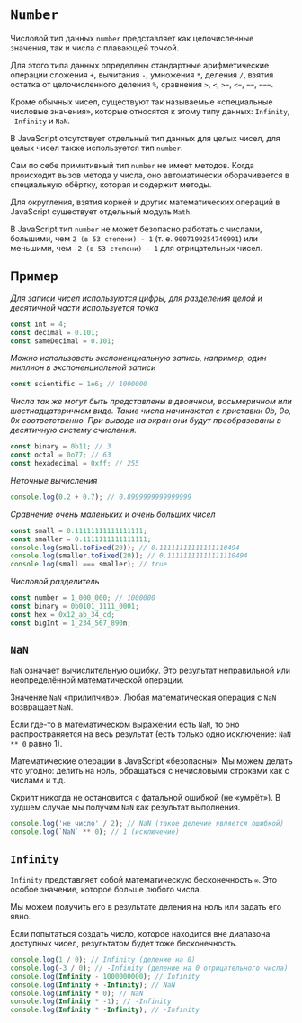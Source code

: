 # `Number`

Числовой тип данных `number` представляет как целочисленные значения, так и числа с плавающей точкой.

Для этого типа данных определены стандартные арифметические операции сложения `+`, вычитания `-`, умножения `*`, деления `/`, взятия остатка от целочисленного деления `%`, сравнения `>`, `<`, `>=`, `<=`, `==`, `===`.

Кроме обычных чисел, существуют так называемые «специальные числовые значения», которые относятся к этому типу данных: `Infinity`, `-Infinity` и `NaN`.

В JavaScript отсутствует отдельный тип данных для целых чисел, для целых чисел также используется тип `number`.

Сам по себе примитивный тип `number` не имеет методов. Когда происходит вызов метода у числа, оно автоматически оборачивается в специальную обёртку, которая и содержит методы.

Для округления, взятия корней и других математических операций в JavaScript существует отдельный модуль `Math`.

В JavaScript тип `number` не может безопасно работать с числами, большими, чем `2 (в 53 степени) - 1` (т. е. `9007199254740991`) или меньшими, чем `-2 (в 53 степени) - 1` для отрицательных чисел.

## Пример

_Для записи чисел используются цифры, для разделения целой и десятичной части используется точка_

```js
const int = 4;
const decimal = 0.101;
const sameDecimal = 0.101;
```

_Можно использовать экспоненциальную запись, например, один миллион в экспоненциальной записи_

```js
const scientific = 1e6; // 1000000
```

_Числа так же могут быть представлены в двоичном, восьмеричном или шестнадцатеричном виде. Такие числа начинаются с приставки 0b, 0o, 0x соответственно. При выводе на экран они будут преобразованы в десятичную систему счисления._

```js
const binary = 0b11; // 3
const octal = 0o77; // 63
const hexadecimal = 0xff; // 255
```

_Неточные вычисления_

```js
console.log(0.2 + 0.7); // 0.8999999999999999
```

_Сравнение очень маленьких и очень больших чисел_

```js
const small = 0.11111111111111111;
const smaller = 0.1111111111111111;
console.log(small.toFixed(20)); // 0.11111111111111110494
console.log(smaller.toFixed(20)); // 0.11111111111111110494
console.log(small === smaller); // true
```

_Числовой разделитель_

```js
const number = 1_000_000; // 1000000
const binary = 0b0101_1111_0001;
const hex = 0x12_ab_34_cd;
const bigInt = 1_234_567_890n;
```

## `NaN`

`NaN` означает вычислительную ошибку. Это результат неправильной или неопределённой математической операции.

Значение `NaN` «прилипчиво». Любая математическая операция с `NaN` возвращает `NaN`.

Если где-то в математическом выражении есть `NaN`, то оно распространяется на весь результат (есть только одно исключение: `NaN ** 0` равно 1).

Математические операции в JavaScript «безопасны». Мы можем делать что угодно: делить на ноль, обращаться с нечисловыми строками как с числами и т.д.

Скрипт никогда не остановится с фатальной ошибкой (не «умрёт»). В худшем случае мы получим `NaN` как результат выполнения.

```js
console.log('не число' / 2); // NaN (такое деление является ошибкой)
console.log(`NaN` ** 0); // 1 (исключение)
```

## `Infinity`

`Infinity` представляет собой математическую бесконечность `∞`. Это особое значение, которое больше любого числа.

Мы можем получить его в результате деления на ноль или задать его явно.

Если попытаться создать число, которое находится вне диапазона доступных чисел, результатом будет тоже бесконечность.

```js
console.log(1 / 0); // Infinity (деление на 0)
console.log(-3 / 0); // -Infinity (деление на 0 отрицательного числа)
console.log(Infinity - 1000000000); // Infinity
console.log(Infinity + -Infinity); // NaN
console.log(Infinity * 0); // NaN
console.log(Infinity * -1); // -Infinity
console.log(Infinity * -Infinity); // -Infinity
```
